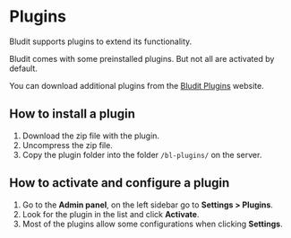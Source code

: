 # Plugins
<!-- position: 5 -->

Bludit supports plugins to extend its functionality.

Bludit comes with some preinstalled plugins. But not all are activated by default.

You can download additional plugins from the [Bludit Plugins](https://plugins.bludit.com) website.

## How to install a plugin
1. Download the zip file with the plugin.
2. Uncompress the zip file.
3. Copy the plugin folder into the folder `/bl-plugins/` on the server.

## How to activate and configure a plugin
1. Go to the **Admin panel**, on the left sidebar go to **Settings > Plugins**.
2. Look for the plugin in the list and click **Activate**.
3. Most of the plugins allow some configurations when clicking **Settings**.
